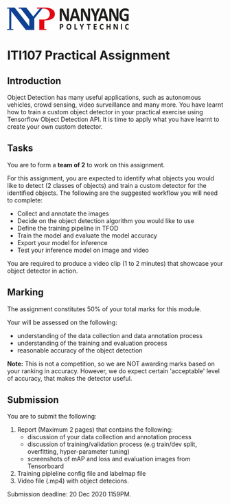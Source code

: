 
![nyplogo](nb_images/nyplogo.png)


# ITI107 Practical Assignment 

## Introduction 

Object Detection has many useful applications, such as autonomous vehicles, crowd sensing, video surveillance and many more. You have learnt how to train a custom object detector in your practical exercise using Tensorflow Object Detection API. It is time to apply what you have learnt to create your own custom detector.

## Tasks

You are to form a **team of 2** to work on this assignment. 

For this assignment, you are expected to identify what objects you would like to detect (2 classes of objects) and train a custom detector for the identified objects. The following are the suggested workflow you will need to complete:

- Collect and annotate the images
- Decide on the object detection algorithm you would like to use
- Define the training pipeline in TFOD 
- Train the model and evaluate the model accuracy
- Export your model for inference
- Test your inference model on image and video 

You are required to produce a video clip (1 to 2 minutes) that showcase your object detector in action.

## Marking 

The assignment constitutes 50% of your total marks for this module. 

Your will be assessed on the following: 

- understanding of the data collection and data annotation process 
- understanding of the training and evaluation process
- reasonable accuracy of the object detection

**Note:** This is not a competition, so we are NOT awarding marks based on your ranking in accuracy. However, we do expect certain 'acceptable' level of accuracy, that makes the detector useful.


## Submission

You are to submit the following: 

1. Report (Maximum 2 pages) that contains the following: 
   - discussion of your data collection and annotation process
   - discussion of training/validation process (e.g train/dev split, overfitting, hyper-parameter tuning)
   - screenshots of mAP and loss and evaluation images from Tensorboard 
2. Training pipleline config file and labelmap file
3. Video file (.mp4) with object detecions. 


Submission deadline: 20 Dec 2020 1159PM.



